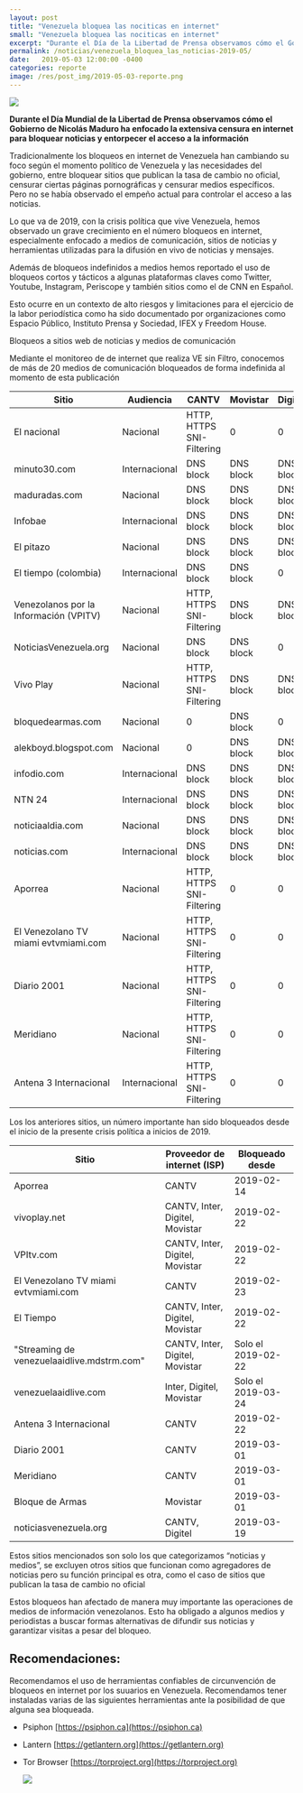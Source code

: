 ```yaml
---
layout: post
title: "Venezuela bloquea las nociticas en internet"
small: "Venezuela bloquea las nociticas en internet"
excerpt: "Durante el Día de la Libertad de Prensa observamos cómo el Gobierno de Nicolás Maduro ha enfocado la extensiva censura en internet para bloquear noticias y entorpecer el acceso a la información**"
permalink: /noticias/venezuela_bloquea_las_noticias-2019-05/
date:   2019-05-03 12:00:00 -0400
categories: reporte
image: /res/post_img/2019-05-03-reporte.png
---
```


![](/res/post_img/2019-05-03-reporte.png)

**Durante el Día Mundial de la Libertad de Prensa observamos cómo el Gobierno de Nicolás Maduro ha enfocado la extensiva censura en internet para bloquear noticias y entorpecer el acceso a la información**

Tradicionalmente los bloqueos en internet de Venezuela han cambiando su foco según el momento político de Venezuela y las necesidades del gobierno, entre bloquear sitios que publican la tasa de cambio no oficial, censurar ciertas páginas pornográficas y censurar medios específicos. Pero no se había observado el empeño actual para controlar el acceso a las noticias.

Lo que va de 2019, con la crisis política que vive Venezuela, hemos observado un grave crecimiento en el número bloqueos en internet, especialmente enfocado a medios de comunicación, sitios de noticias y herramientas utilizadas para la difusión en vivo de noticias y mensajes.

Además de bloqueos indefinidos a medios hemos reportado el uso de bloqueos cortos y tácticos a algunas plataformas claves como Twitter, Youtube, Instagram, Periscope y también sitios como el de CNN en Español.

Esto ocurre en un contexto de alto riesgos y limitaciones para el ejercicio de la labor periodística como ha sido documentado por organizaciones como Espacio Público, Instituto Prensa y Sociedad, IFEX y Freedom House.

Bloqueos a sitios web de noticias y medios de comunicación

Mediante el monitoreo de de internet que realiza VE sin Filtro, conocemos de más de 20 medios de comunicación bloqueados de forma indefinida al momento de esta publicación




**Sitio**|**Audiencia**|**CANTV**|**Movistar**|**Digitel**
-----|-----|-----|-----|-----
El nacional|Nacional|HTTP, HTTPS SNI-Filtering|0|0
minuto30.com|Internacional|DNS block|DNS block|DNS block
maduradas.com|Nacional|DNS block|DNS block|DNS block
Infobae|Internacional|DNS block|DNS block|DNS block
El pitazo|Nacional|DNS block|DNS block|DNS block
El tiempo (colombia)|Internacional|DNS block|DNS block|0
Venezolanos por la Información (VPITV)|Nacional|HTTP, HTTPS SNI-Filtering|DNS block|DNS block
NoticiasVenezuela.org|Nacional|DNS block|DNS block|0
Vivo Play|Nacional|HTTP, HTTPS SNI-Filtering|DNS block|DNS block
bloquedearmas.com|Nacional|0|DNS block|0
alekboyd.blogspot.com|Nacional|0|DNS block|DNS block
infodio.com|Internacional|DNS block|DNS block|DNS block
NTN 24|Internacional|DNS block|DNS block|DNS block
noticiaaldia.com|Nacional|DNS block|DNS block|DNS block
noticias.com|Internacional|DNS block|DNS block|DNS block
Aporrea|Nacional|HTTP, HTTPS SNI-Filtering|0|0
El Venezolano TV miami evtvmiami.com|Nacional|HTTP, HTTPS SNI-Filtering|0|0
Diario 2001|Nacional|HTTP, HTTPS SNI-Filtering|0|0
Meridiano|Nacional|HTTP, HTTPS SNI-Filtering|0|0
Antena 3 Internacional|Internacional|HTTP, HTTPS SNI-Filtering|0|0


Los los anteriores sitios, un número importante han sido bloqueados desde el inicio de la presente crisis política a inicios de 2019.


**Sitio**|**Proveedor de internet (ISP)**|**Bloqueado desde**
-----|-----|-----
Aporrea|CANTV|2019-02-14
vivoplay.net|CANTV, Inter, Digitel, Movistar|2019-02-22
VPItv.com|CANTV, Inter, Digitel, Movistar|2019-02-22
El Venezolano TV miami evtvmiami.com|CANTV|2019-02-23
El Tiempo|CANTV, Inter, Digitel, Movistar|2019-02-22
"Streaming de venezuelaaidlive.mdstrm.com"|CANTV, Inter, Digitel, Movistar|Solo el 2019-02-22
venezuelaaidlive.com|Inter, Digitel, Movistar|Solo el 2019-03-24
Antena 3 Internacional|CANTV|2019-02-22
Diario 2001|CANTV|2019-03-01
Meridiano|CANTV|2019-03-01
Bloque de Armas|Movistar|2019-03-01
noticiasvenezuela.org|CANTV, Digitel|2019-03-19


Estos sitios mencionados son solo los que categorizamos “noticias y medios”, se excluyen otros sitios que funcionan como agregadores de noticias pero su función principal es otra, como el caso de  sitios que publican la tasa de cambio no oficial

Estos bloqueos han afectado de manera muy importante las operaciones de medios de información venezolanos. Esto ha obligado a algunos medios y periodistas a buscar formas alternativas de difundir sus noticias y garantizar visitas a pesar del bloqueo.

## Recomendaciones:

Recomendamos el uso de herramientas confiables de circunvención de
bloqueos en internet por los suuarios en Venezuela. Recomendamos tener instaladas varias de las
siguientes herramientas ante la posibilidad de que alguna sea bloqueada.

-   Psiphon [https://psiphon.ca](https://psiphon.ca)

-   Lantern [https://getlantern.org](https://getlantern.org)

-   Tor Browser [https://torproject.org](https://torproject.org)

    ![](/res/img/tecnicas_evadir_bloqueos.png)
